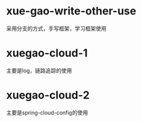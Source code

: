 # xue-gao-write-other-use

采用分支的方式，手写框架，学习框架使用

# xuegao-cloud-1

主要是log，链路追踪的使用

# xuegao-cloud-2

主要是spring-cloud-config的使用

